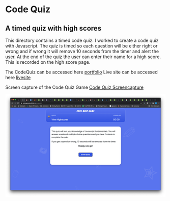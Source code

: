 # Code Quiz
## A timed quiz with high scores


This directory contains a timed code quiz. I worked to create a code quiz with Javascript. The quiz is timed so each question will be either right or wrong and if wrong it will remove 10 seconds from the timer and alert the user. At the end of the quiz the user can enter their name for a high score. This is recorded on the high score page. 


The CodeQuiz can be accessed here [portfolio](https://github.com/pmhagwood/codequiz)
Live site can be accessed here [livesite](https://pmhagwood.github.io/codequiz/)

Screen capture of the Code Quiz Game [Code Quiz Screencapture](https://github.com/pmhagwood/codequiz/blob/master/codequiz.png)

<img src="images/codequiz.png"  alt="screencapture of code quiz game">